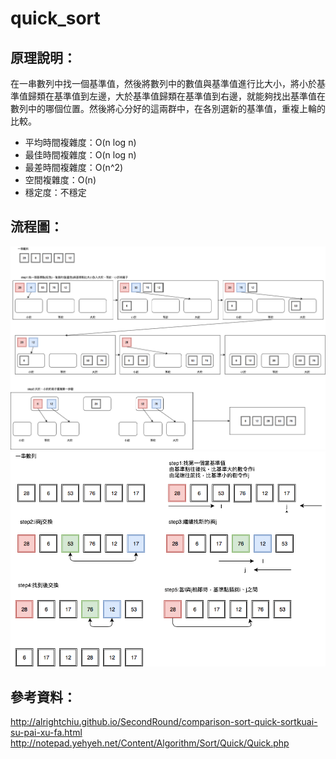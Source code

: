 # quick_sort   
## 原理說明：   
在一串數列中找一個基準值，然後將數列中的數值與基準值進行比大小，將小於基準值歸類在基準值到左邊，大於基準值歸類在基準值到右邊，就能夠找出基準值在數列中的哪個位置。然後將心分好的這兩群中，在各別選新的基準值，重複上輪的比較。   
* 平均時間複雜度：O(n log n)   
* 最佳時間複雜度：O(n log n)   
* 最差時間複雜度：O(n^2) 
* 空間複雜度：O(n)   
* 穩定度：不穩定      
## 流程圖：   
![流程圖](https://github.com/yenchungLin/study/blob/master/picture/quick_sort.png)      
![流程圖2](https://github.com/yenchungLin/study/blob/master/picture/quick_sort2.png)    
## 參考資料：   
http://alrightchiu.github.io/SecondRound/comparison-sort-quick-sortkuai-su-pai-xu-fa.html   
http://notepad.yehyeh.net/Content/Algorithm/Sort/Quick/Quick.php